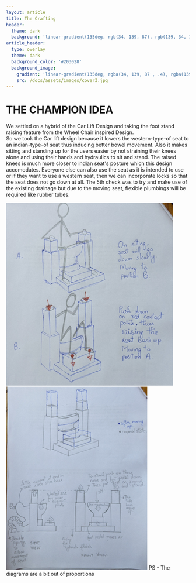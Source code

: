 ```yaml
---
layout: article
title: The Crafting
header:
  theme: dark
  background: 'linear-gradient(135deg, rgb(34, 139, 87), rgb(139, 34, 139))'
article_header:
  type: overlay
  theme: dark
  background_color: '#203028'
  background_image:
    gradient: 'linear-gradient(135deg, rgba(34, 139, 87 , .4), rgba(139, 34, 139, .4))'
    src: /docs/assets/images/cover3.jpg
---
```

# THE CHAMPION IDEA
We settled on a hybrid of the Car Lift Design and taking the foot stand raising feature from the Wheel Chair inspired Design.         
So we took the Car lift design because it lowers the western-type-of seat to an indian-type-of seat thus inducing better bowel movement. Also it makes sitting and standing up for the users easier by not straining their knees alone and using their hands and hydraulics to sit and stand. The raised knees is much more closer to indian seat's posture which this design accomodates. Everyone else can also use the seat as it is intended to use or if they want to use a western seat, then we can incorporate locks so that the seat does not go down at all. The 5th check was to try and make use of the existing drainage but due to the moving seat, flexible plumbings will be required like rubber tubes. 

<img src="https://github.com/AayushKadam/Design-and-Innovation/blob/master/assets/images/sketches/PXL_20201214_142303094.jpg?raw=1" height = "500"/>
<img src="https://github.com/AayushKadam/Design-and-Innovation/blob/master/assets/images/sketches/PXL_20201214_141156647.jpg?raw=1" height = "500"/>
PS - The diagrams are a bit out of proportions
